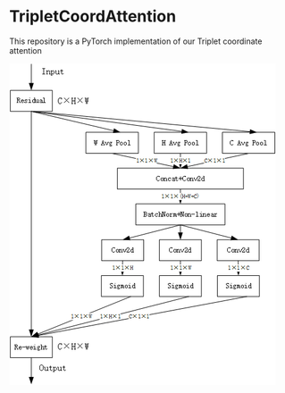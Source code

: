 # TripletCoordAttention
This repository is a PyTorch implementation of our Triplet coordinate attention


![img.png](images/img.png)
